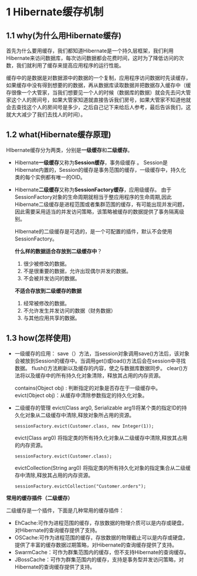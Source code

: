 # 1 Hibernate缓存机制

## 1.1 why(为什么用Hibernate缓存)

首先为什么要用缓存，我们都知道Hibernate是一个持久层框架，我们利用Hibernate来访问数据库，每次访问数据都会花费时间，这时为了降低访问的次数，我们就利用了缓存来提高应用程序的运行性能。

缓存中的是数据是对数据源中的数据的一个复制，应用程序访问数据时先读缓存，如果缓存中没有得到想要的的数据，再从数据库读取数据并把数据存入缓存中（缓存很像一个大管家，当我们想要见一个人的时候（数据库的数据）就会先去问大管家这个人的房间号，如果大管家知道就直接告诉我们房号，如果大管家不知道他就会去查找这个人的房间号是多少，之后自己记下来给后人参考，最后告诉我们，这就大大减少了我们去找人的时间）。

## 1.2 what(Hibernate缓存原理)

HIbernate缓存分为两类，分别是**一级缓存**和**二级缓存**。

- Hibernate**一级缓存**又称为**Session缓存**，事务级缓存 。
  Session是Hibernate内置的，Session的缓存是事务范围的缓存，一级缓存中，持久化类的每个实例都有唯一的OID。

- Hibernate**二级缓存**又称为**SessionFactory缓存**，应用级缓存。
  由于SessionFactory对象的生命周期就相当于整应用程序的生命周期,因此Hibernate二级缓存是进程范围或者集群范围的缓存，有可能出现并发问题，因此需要采用适当的并发访问策略，该策略被缓存的数据提供了事务隔离级别。

  HIbernate的二级缓存是可选的，是一个可配置的插件，默认不会使用SessionFactory。

  **什么样的数据适合存放到二级缓存中**？

  1. 很少被修改的数据。
  2. 不是很重要的数据，允许出现偶尔并发的数据。
  3. 不会被并发访问的数据。

  **不适合存放到二级缓存的数据**

  1. 经常被修改的数据。
  2. 不允许发生并发访问的数据（财务数据）
  3. 与其他应用共享的数据。

## 1.3 how(怎样使用)

- 一级缓存的应用：
  save（）方法，当session对象调用save()方法后，该对象会被放到Session的缓存中。当调用get()或load()方法后会在session中寻找数据。
  flush()方法刷新以及缓存的内容，使之与数据库数据同步。
  clear()方法将以及缓存中的所有持久化对象清除，释放其占用的内存资源。

  contains(Object obj) : 判断指定的对象是否存在于一级缓存中。
  evict(Object obj)：从缓存中清除参数指定的持久化对象。

- 二级缓存的管理
  evict(Class arg0, Serializable arg1)将某个类的指定ID的持久化对象从二级缓存中清除,释放对象所占用的资源。

  ```
  sessionFactory.evict(Customer.class, new Integer(1));  
  ```

  evict(Class arg0)  将指定类的所有持久化对象从二级缓存中清除,释放其占用的内存资源。

  ```
  sessionFactory.evict(Customer.class);  
  ```

  evictCollection(String arg0)  将指定类的所有持久化对象的指定集合从二级缓存中清除,释放其占用的内存资源。

  ```
  sessionFactory.evictCollection("Customer.orders");  
  ```



**常用的缓存插件（二级缓存）**

二级缓存是一个插件，下面是几种常用的缓存插件：

- EhCache:可作为进程范围的缓存，存放数据的物理介质可以是内存或硬盘，对Hibernate的查询缓存提供了支持。
- OSCache:可作为进程范围的缓存，存放数据的物理截止可以是内存或硬盘，提供了丰富的缓存数据过期策略，对Hibernate的查询缓存提供了支持。
- SwarmCache：可作为群集范围内的缓存，但不支持Hibernate的查询缓存。
- JBossCache：可作为群集范围内的缓存，支持是事务型并发访问策略，对Hibernate的查询缓存提供了支持。











